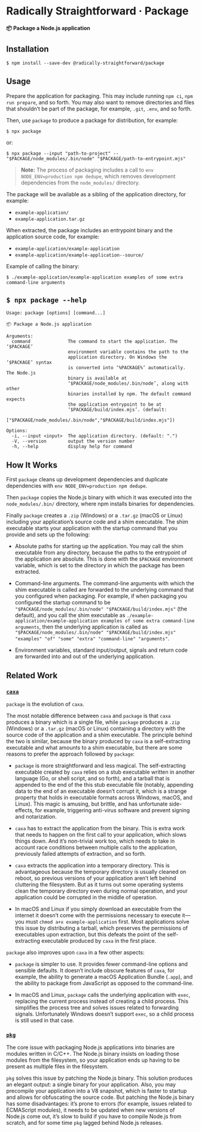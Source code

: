 # Radically Straightforward · Package

**📦 Package a Node.js application**

## Installation

```console
$ npm install --save-dev @radically-straightforward/package
```

## Usage

Prepare the application for packaging. This may include running `npm ci`, `npm run prepare`, and so forth. You may also want to remove directories and files that shouldn’t be part of the package, for example, `.git`, `.env`, and so forth.

Then, use `package` to produce a package for distribution, for example:

```console
$ npx package
```

or:

```console
$ npx package --input "path-to-project" -- "$PACKAGE/node_modules/.bin/node" "$PACKAGE/path-to-entrypoint.mjs"
```

> **Note:** The process of packaging includes a call to `env NODE_ENV=production npm dedupe`, which removes development dependencies from the `node_modules/` directory.

The package will be available as a sibling of the application directory, for example:

- `example-application/`
- `example-application.tar.gz`

When extracted, the package includes an entrypoint binary and the application source code, for example:

- `example-application/example-application`
- `example-application/example-application--source/`

Example of calling the binary:

```console
$ ./example-application/example-application examples of some extra command-line arguments
```

## `$ npx package --help`

<!-- DOCUMENTATION START: $ node ./build/index.mjs --help -->

```
Usage: package [options] [command...]

📦 Package a Node.js application

Arguments:
  command              The command to start the application. The ‘$PACKAGE’
                       environment variable contains the path to the
                       application directory. On Windows the ‘$PACKAGE’ syntax
                       is converted into ‘%PACKAGE%’ automatically. The Node.js
                       binary is available at
                       ‘$PACKAGE/node_modules/.bin/node’, along with other
                       binaries installed by npm. The default command expects
                       the application entrypoint to be at
                       ‘$PACKAGE/build/index.mjs’. (default:
                       ["$PACKAGE/node_modules/.bin/node","$PACKAGE/build/index.mjs"])

Options:
  -i, --input <input>  The application directory. (default: ".")
  -V, --version        output the version number
  -h, --help           display help for command
```

<!-- DOCUMENTATION END: $ node ./build/index.mjs --help -->

## How It Works

First `package` cleans up development dependencies and duplicate dependencies with `env NODE_ENV=production npm dedupe`.

Then `package` copies the Node.js binary with which it was executed into the `node_modules/.bin/` directory, where npm installs binaries for dependencies.

Finally `package` creates a `.zip` (Windows) or a `.tar.gz` (macOS or Linux) including your application’s source code and a shim executable. The shim executable starts your application with the startup command that you provide and sets up the following:

- Absolute paths for starting up the application. You may call the shim executable from any directory, because the paths to the entrypoint of the application are absolute. This is done with the `$PACKAGE` environment variable, which is set to the directory in which the package has been extracted.

- Command-line arguments. The command-line arguments with which the shim executable is called are forwarded to the underlying command that you configured when packaging. For example, if when packaging you configured the startup command to be `"$PACKAGE/node_modules/.bin/node" "$PACKAGE/build/index.mjs"` (the default), and you call the shim executable as `./example-application/example-application examples of some extra command-line arguments`, then the underlying application is called as `"$PACKAGE/node_modules/.bin/node" "$PACKAGE/build/index.mjs" "examples" "of" "some" "extra" "command-line" "arguments"`.

- Environment variables, standard input/output, signals and return code are forwarded into and out of the underlying application.

## Related Work

### [`caxa`](https://npm.im/caxa)

`package` is the evolution of `caxa`.

The most notable difference between `caxa` and `package` is that `caxa` produces a binary which is a single file, while `package` produces a `.zip` (Windows) or a `.tar.gz` (macOS or Linux) containing a directory with the source code of the application and a shim executable. The principle behind the two is similar, because the binary produced by `caxa` is a self-extracting executable and what amounts to a shim executable, but there are some reasons to prefer the approach followed by `package`:

- `package` is more straightforward and less magical. The self-extracting executable created by `caxa` relies on a stub executable written in another language (Go, or shell script, and so forth), and a tarball that is appended to the end of the this stub executable file (notably, appending data to the end of an executable doesn’t corrupt it, which is a strange property that holds in executable formats across Windows, macOS, and Linux). This magic is amusing, but brittle, and has unfortunate side-effects, for example, triggering anti-virus software and prevent signing and notarization.

- `caxa` has to extract the application from the binary. This is extra work that needs to happen on the first call to your application, which slows things down. And it’s non-trivial work too, which needs to take in account race conditions between multiple calls to the application, previously failed attempts of extraction, and so forth.

- `caxa` extracts the application into a temporary directory. This is advantageous because the temporary directory is usually cleaned on reboot, so previous versions of your application aren’t left behind cluttering the filesystem. But as it turns out some operating systems clean the temporary directory even during normal operation, and your application could be corrupted in the middle of operation.

- In macOS and Linux if you simply download an executable from the internet it doesn’t come with the permissions necessary to execute it—you must `chmod a+x example-application` first. Most applications solve this issue by distributing a tarball, which preserves the permissions of executables upon extraction, but this defeats the point of the self-extracting executable produced by `caxa` in the first place.

`package` also improves upon `caxa` in a few other aspects:

- `package` is simpler to use. It provides fewer command-line options and sensible defaults. It doesn’t include obscure features of `caxa`, for example, the ability to generate a macOS Application Bundle (`.app`), and the ability to package from JavaScript as opposed to the command-line.

- In macOS and Linux, `package` calls the underlying application with `exec`, replacing the current process instead of creating a child process. This simplifies the process tree and solves issues related to forwarding signals. Unfortunately Windows doesn’t support `exec`, so a child process is still used in that case.

### [`pkg`](https://npm.im/pkg)

The core issue with packaging Node.js applications into binaries are modules written in C/C++. The Node.js binary insists on loading those modules from the filesystem, so your application ends up having to be present as multiple files in the filesystem.

`pkg` solves this issue by patching the Node.js binary. This solution produces an elegant output: a single binary for your application. Also, you may precompile your application into a V8 snapshot, which is faster to startup and allows for obfuscating the source code. But patching the Node.js binary has some disadvantages: it’s prone to errors (for example, issues related to ECMAScript modules), it needs to be updated when new versions of Node.js come out, it’s slow to build if you have to compile Node.js from scratch, and for some time `pkg` lagged behind Node.js releases.
